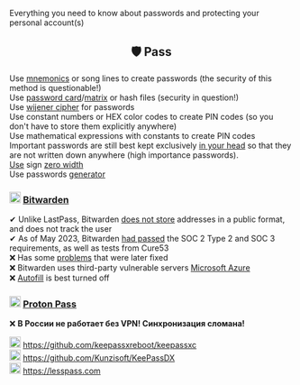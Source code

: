Everything you need to know about passwords and protecting your personal account(s)

<h2 align="center">🛡 Pass</h2>

Use [mnemonics](https://safe.roskomsvoboda.org/passwords/) or song lines to create passwords (the security of this method is questionable!)
<br>
Use [password card](https://habr.com/ru/articles/534494/)/[matrix](https://rjfelix.github.io/password-matrix/) or hash files (security in question!)
<br>
Use [wijener cipher](https://findhow.org/5076-shifr-vizhenera-onlajn.html) for passwords
<br>
Use constant numbers or HEX color codes to create PIN codes (so you don't have to store them explicitly anywhere)
<br>
Use mathematical expressions with constants to create PIN codes
<br>
Important passwords are still best kept exclusively [in your head](https://book.cyberyozh.com/ru/sozdanie-nadezhnogo-parolya/) so that they are not written down anywhere (high importance passwords).
<br>
[Use](https://book.cyberyozh.com/ru/sekretyi-nadezhnogo-parolya/) sign [zero width](https://symbl.cc/ru/200B/)
<br>
Use passwords [generator](https://bitwarden.com/password-generator/)
  
### <img width=20px src="https://site-iota-coral.vercel.app/censor/bitwarden.png"></img> [Bitwarden](https://bitwarden.com/download/)

✔ Unlike LastPass, Bitwarden [does not store](https://www.reddit.com/r/Bitwarden/comments/104uuqx/moved_to_bitwarden_if_i_am_not_self_hosting_how/) addresses in a public format, and does not track the user
<br>
✔ As of May 2023, Bitwarden [had passed](https://bitwarden.com/help/is-bitwarden-audited/#2023-network-security-assessment) the SOC 2 Type 2 and SOC 3 requirements, as well as tests from Cure53
<br>
❌ Has some [problems](https://bauinvest.su/opublikovany-rezultaty-audita-bezopasnosti/) that were later fixed
<br>
❌ Bitwarden uses third-party vulnerable servers [Microsoft Azure](https://community.bitwarden.com/t/recent-ms-azure-server-vulnerabilities-and-bitwarden-data/49499)
<br>
❌ [Autofill](https://startpack.ru/articles/20230310-bitwarden) is best turned off

### <img width=20px src="https://site-iota-coral.vercel.app/censor/proton.webp"></img> [Proton Pass](https://proton.me/pass)

❌ **В России не работает без VPN! Синхронизация сломана!**

<img width=20px src="https://site-iota-coral.vercel.app/censor/keepassxc.png"></img> https://github.com/keepassxreboot/keepassxc
<br>
<img width=20px src="https://raw.githubusercontent.com/Kunzisoft/KeePassDX/master/art/icon.png"></img> https://github.com/Kunzisoft/KeePassDX
<br>
<img width=20px src="https://site-iota-coral.vercel.app/censor/lesspass.png"></img> https://lesspass.com

